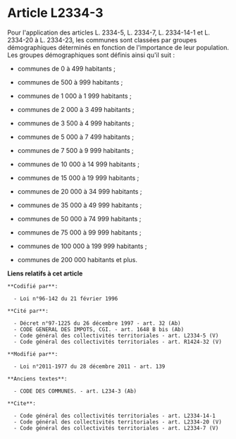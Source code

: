 # Article L2334-3

Pour l'application des articles L. 2334-5, L. 2334-7, L. 2334-14-1 et L. 2334-20 à L. 2334-23, les communes sont classées par
groupes démographiques déterminés en fonction de l'importance de leur population. Les groupes démographiques sont définis
ainsi qu'il suit :

- communes de 0 à 499 habitants ;

- communes de 500 à 999 habitants ;

- communes de 1 000 à 1 999 habitants ;

- communes de 2 000 à 3 499 habitants ;

- communes de 3 500 à 4 999 habitants ;

- communes de 5 000 à 7 499 habitants ;

- communes de 7 500 à 9 999 habitants ;

- communes de 10 000 à 14 999 habitants ;

- communes de 15 000 à 19 999 habitants ;

- communes de 20 000 à 34 999 habitants ;

- communes de 35 000 à 49 999 habitants ;

- communes de 50 000 à 74 999 habitants ;

- communes de 75 000 à 99 999 habitants ;

- communes de 100 000 à 199 999 habitants ;

- communes de 200 000 habitants et plus.

**Liens relatifs à cet article**

	**Codifié par**:

	  - Loi n°96-142 du 21 février 1996

	**Cité par**:

	  - Décret n°97-1225 du 26 décembre 1997 - art. 32 (Ab)
	  - CODE GENERAL DES IMPOTS, CGI. - art. 1648 B bis (Ab)
	  - Code général des collectivités territoriales - art. L2334-5 (V)
	  - Code général des collectivités territoriales - art. R1424-32 (V)

	**Modifié par**:

	  - Loi n°2011-1977 du 28 décembre 2011 - art. 139

	**Anciens textes**:

	  - CODE DES COMMUNES. - art. L234-3 (Ab)

	**Cite**:

	  - Code général des collectivités territoriales - art. L2334-14-1
	  - Code général des collectivités territoriales - art. L2334-20 (V)
	  - Code général des collectivités territoriales - art. L2334-7 (V)
